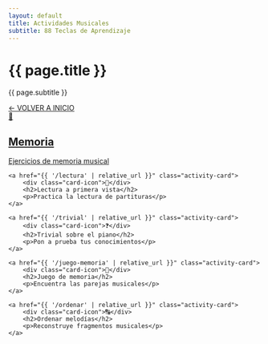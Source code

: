 ```yaml
---
layout: default
title: Actividades Musicales
subtitle: 88 Teclas de Aprendizaje
---
```


<div class="header-content">
    <h1>{{ page.title }}</h1>
    <p class="subtitle">{{ page.subtitle }}</p>
</div>
<div class="">
<a href="https://sites.google.com/view/88-teclas/" class="back-button">
  ← VOLVER A INICIO
</a>

</div>

<div class="activity-grid">
    <a href="{{ '/memoria' | relative_url }}" class="activity-card">
        <div class="card-icon">🧠</div>
        <h2>Memoria</h2>
        <p>Ejercicios de memoria musical</p>
    </a>
    
    <a href="{{ '/lectura' | relative_url }}" class="activity-card">
        <div class="card-icon">👀</div>
        <h2>Lectura a primera vista</h2>
        <p>Practica la lectura de partituras</p>
    </a>
    
    <a href="{{ '/trivial' | relative_url }}" class="activity-card">
        <div class="card-icon">❓</div>
        <h2>Trivial sobre el piano</h2>
        <p>Pon a prueba tus conocimientos</p>
    </a>
    
    <a href="{{ '/juego-memoria' | relative_url }}" class="activity-card">
        <div class="card-icon">🎵</div>
        <h2>Juego de memoria</h2>
        <p>Encuentra las parejas musicales</p>
    </a>
    
    <a href="{{ '/ordenar' | relative_url }}" class="activity-card">
        <div class="card-icon">🔠</div>
        <h2>Ordenar melodías</h2>
        <p>Reconstruye fragmentos musicales</p>
    </a>
</div>
